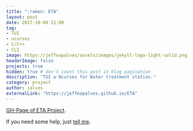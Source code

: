 ```yaml
---
title: ":ramen: ETA"
layout: post
date: 2017-10-08 12:00
tag:    
- TUI
- ncurses
- C/C++
- CLI
image: https://jeffeapalves/assets/images/jekyll-logo-light-solid.png
headerImage: false
projects: true
hidden: true # don't count this post in blog pagination
description: "TUI w Ncurses for Water treatment station."
category: project
author: jalves
externalLink: "https://jeffeapalves.github.io/ETA"
---
```


[GH-Page of ETA Project](https://jeffeapalves.github.io/ETA/).

If you need some help, just [tell me](http://github.com/jeffeapalves/ETA/issues).
